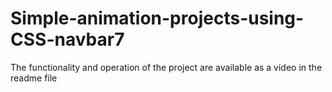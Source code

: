 # Simple-animation-projects-using-CSS-navbar7
The functionality and operation of the project are available as a video in the readme file
